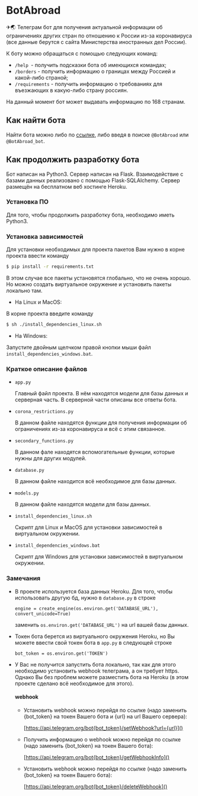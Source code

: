 # BotAbroad

✈🌏 Телеграм бот для получения актуальной информации об ограничениях других стран по отношению к России из-за коронавируса (все данные берутся с сайта Министерства иностранных дел России).

К боту можно обращаться с помощью следующих команд:
- `/help `- получить подсказки бота об имеющихся командах;
- `/borders` - получить информацию о границах между Россией и какой-либо страной;
- `/requirements` - получить информацию о требованиях для въезжающих в какую-либо страну россиян.

На данный момент бот может выдавать информацию по 168 странам.

## Как найти бота
Найти бота можно либо по [ссылке](https://t.me/BotAbroad_bot), либо введя в поиске `@BotAbroad` или `@BotAbroad_bot`.

## Как продолжить разработку бота
Бот написан на Python3. Сервер написан на Flask. Взаимодействие с базами данных реализовано с помощью Flask-SQLAlchemy. Сервер размещён на бесплатном веб хостинге Heroku.
### Установка ПО
Для того, чтобы продолжить разработку бота, необходимо иметь Python3.
### Установка зависимостей

Для установки необходимых для проекта пакетов Вам нужно в корне проекта ввести команду
```bash
$ pip install -r requirements.txt
```
В этом случае все пакеты установятся глобально, что не очень хорошо. Но можно создать виртуальное окружение и установить пакеты локально там.
- На Linux и MacOS:

В корне проекта введите команду
```bash
$ sh ./install_dependencies_linux.sh
```

- На Windows:

Запустите двойным щелчком правой кнопки мыши файл `install_dependencies_windows.bat`.


### Краткое описание файлов
- `app.py`
    
    Главный файл проекта. В нём находятся модели для базы данных и серверная часть. В серверной части описаны все ответы бота.


- `corona_restrictions.py`
    
    В данном файле находятся функции для получения информации об ограничениях из-за коронавируса и всё с этим связанное.


- `secondary_functions.py`
    
    В данном фале находятся вспомогательные функции, которые нужны для других модулей.
  

- `database.py`

    В данном файле находится всё необходимое для базы данных.



- `models.py`
  
    В данном файле находятся модели для базы данных.



- `install_dependencies_linux.sh`
    
    Скрипт для Linux и MacOS для установки зависимостей в виртуальном окружении.



- `install_dependencies_windows.bat`
    
    Скрипт для Windows для установки зависимостей в виртуальном окружении.

### Замечания
- В проекте используется база данных Heroku. Для того, чтобы использовать другую бд, нужно в `database.py` в строке
    ```
    engine = create_engine(os.environ.get('DATABASE_URL'), convert_unicode=True)
    ```
    заменить `os.environ.get('DATABASE_URL')` на url вашей базы данных.


- Токен бота берется из виртуального окружения Heroku, но Вы можете ввести свой токен бота в `app.py` в следующей строке
    ```
    bot_token = os.environ.get('TOKEN')
    ```

- У Вас не получится запустить бота локально, так как для этого необходимо установить webhook телеграма, а он требует https. Однако Вы без проблем можете разместить бота на Heroku (в этом проекте сделано всё необходимое для этого).
    #### webhook
    - Установить webhook можно перейдя по ссылке (надо заменить {bot_token} на токен Вашего бота и {url} на url Вашего сервера):
    
        [https://api.telegram.org/bot{bot_token}/setWebhook?url={url}]()
    - Получить информацию о webhook можно перейдя по ссылке (надо заменить {bot_token} на токен Вашего бота):
    
        [https://api.telegram.org/bot{bot_token}/getWebhookInfo]()
    - Установить webhook можно перейдя по ссылке (надо заменить {bot_token} на токен Вашего бота):
    
        [https://api.telegram.org/bot{bot_token}/deleteWebhook]()